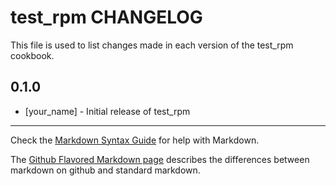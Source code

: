 test_rpm CHANGELOG
==================

This file is used to list changes made in each version of the test_rpm cookbook.

0.1.0
-----
- [your_name] - Initial release of test_rpm

- - -
Check the [Markdown Syntax Guide](http://daringfireball.net/projects/markdown/syntax) for help with Markdown.

The [Github Flavored Markdown page](http://github.github.com/github-flavored-markdown/) describes the differences between markdown on github and standard markdown.
